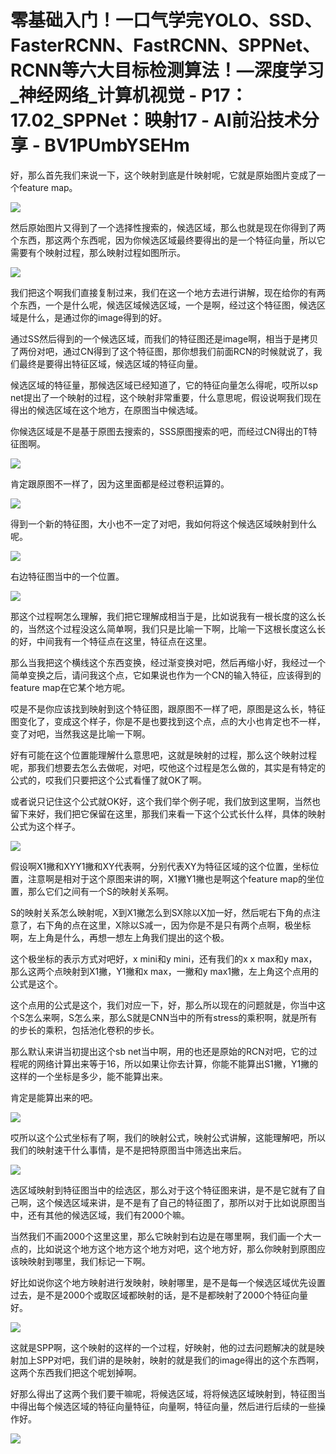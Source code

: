 # 零基础入门！一口气学完YOLO、SSD、FasterRCNN、FastRCNN、SPPNet、RCNN等六大目标检测算法！—深度学习_神经网络_计算机视觉 - P17：17.02_SPPNet：映射17 - AI前沿技术分享 - BV1PUmbYSEHm

好，那么首先我们来说一下，这个映射到底是什映射呢，它就是原始图片变成了一个feature map。

![](img/349aee5c215a90c6cc603650f84ab0d6_1.png)

然后原始图片又得到了一个选择性搜索的，候选区域，那么也就是现在你得到了两个东西，那这两个东西呢，因为你候选区域最终要得出的是一个特征向量，所以它需要有个映射过程，那么映射过程如图所示。



![](img/349aee5c215a90c6cc603650f84ab0d6_3.png)

我们把这个啊我们直接复制过来，我们在这一个地方去进行讲解，现在给你的有两个东西，一个是什么呢，候选区域候选区域，一个是啊，经过这个特征图，候选区域是什么，是通过你的image得到的好。

通过SS然后得到的一个候选区域，而我们的特征图还是image啊，相当于是拷贝了两份对吧，通过CN得到了这个特征图，那你想我们前面RCN的时候就说了，我们最终是要得出特征区域，候选区域的特征向量。

候选区域的特征量，那候选区域已经知道了，它的特征向量怎么得呢，哎所以sp net提出了一个映射的过程，这个映射非常重要，什么意思呢，假设说啊我们现在得出的候选区域在这个地方，在原图当中候选域。

你候选区域是不是基于原图去搜索的，SSS原图搜索的吧，而经过CN得出的T特征图啊。

![](img/349aee5c215a90c6cc603650f84ab0d6_5.png)

肯定跟原图不一样了，因为这里面都是经过卷积运算的。

![](img/349aee5c215a90c6cc603650f84ab0d6_7.png)

得到一个新的特征图，大小也不一定了对吧，我如何将这个候选区域映射到什么呢。

![](img/349aee5c215a90c6cc603650f84ab0d6_9.png)

右边特征图当中的一个位置。

![](img/349aee5c215a90c6cc603650f84ab0d6_11.png)

那这个过程啊怎么理解，我们把它理解成相当于是，比如说我有一根长度的这么长的，当然这个过程没这么简单啊，我们只是比喻一下啊，比喻一下这根长度这么长的好，中间我有一个特征点在这里，特征点在这里。

那么当我把这个横线这个东西变换，经过渐变换对吧，然后再缩小好，我经过一个简单变换之后，请问我这个点，它如果说也作为一个CN的输入特征，应该得到的feature map在它某个地方呢。

哎是不是你应该找到映射到这个特征图，跟原图不一样了吧，原图是这么长，特征图变化了，变成这个样子，你是不是也要找到这个点，点的大小也肯定也不一样，变了对吧，当然我这是比喻一下啊。

好有可能在这个位置能理解什么意思吧，这就是映射的过程，那么这个映射过程呢，那我们想要去怎么去做呢，对吧，哎他这个过程是怎么做的，其实是有特定的公式的，哎我们只要把这个公式看懂了就OK了啊。

或者说只记住这个公式就OK好，这个我们举个例子呢，我们放到这里啊，当然也留下来好，我们把它保留在这里，那我们来看一下这个公式长什么样，具体的映射公式为这个样子。



![](img/349aee5c215a90c6cc603650f84ab0d6_13.png)

假设啊X1撇和XYY1撇和XY代表啊，分别代表XY为特征区域的这个位置，坐标位置，注意啊是相对于这个原图来讲的啊，X1撇Y1撇也是啊这个feature map的坐位置，那么它们之间有一个S的映射关系啊。

S的映射关系怎么映射呢，X到X1撇怎么到SX除以X加一好，然后呢右下角的点注意了，右下角的点在这里，X除以S减一，因为你是不是只有两个点啊，极坐标啊，左上角是什么，再想一想左上角我们提出的这个极。

这个极坐标的表示方式对吧好，x mini和y mini，还有我们的x x max和y max，那么这两个点映射到X1撇，Y1撇和x max，一撇和y max1撇，左上角这个点用的公式是这个。

这个点用的公式是这个，我们对应一下，好，那么所以现在的问题就是，你当中这个S怎么来啊，S怎么来，那么S就是CNN当中的所有stress的乘积啊，就是所有的步长的乘积，包括池化卷积的步长。

那么默认来讲当初提出这个sb net当中啊，用的也还是原始的RCN对吧，它的过程呢的网络计算出来等于16，所以如果让你去计算，你能不能算出S1撇，Y1撇的这样的一个坐标是多少，能不能算出来。

肯定是能算出来的吧。

![](img/349aee5c215a90c6cc603650f84ab0d6_15.png)

哎所以这个公式坐标有了啊，我们的映射公式，映射公式讲解，这能理解吧，所以我们的映射速干什么事情，是不是把特原图当中筛选出来后。



![](img/349aee5c215a90c6cc603650f84ab0d6_17.png)

选区域映射到特征图当中的绘选区，那么对于这个特征图来讲，是不是它就有了自己啊，这个候选区域来讲，是不是有了自己的特征图了，那所以对于比如说原图当中，还有其他的候选区域，我们有2000个嘛。

当然我们不画2000个这里这里，那么它映射到右边是在哪里啊，我们画一个大一点的，比如说这个地方这个地方这个地方对吧，这个地方好，那么你映射到原图应该映映射到哪里，我们标记一下啊。

好比如说你这个地方映射进行发映射，映射哪里，是不是每一个候选区域优先设置过去，是不是2000个或取区域都映射的话，是不是都映射了2000个特征向量好。



![](img/349aee5c215a90c6cc603650f84ab0d6_19.png)

这就是SPP啊，这个映射的这样的一个过程，好映射，他的过去问题解决的就是映射加上SPP对吧，我们讲的是映射，映射的就是我们的image得出的这个东西啊，这两个东西我们把这个呢划掉啊。

好那么得出了这两个我们要干嘛呢，将候选区域，将将候选区域映射到，特征图当中得出每个候选区域的特征向量特征，向量啊，特征向量，然后进行后续的一些操作好。



![](img/349aee5c215a90c6cc603650f84ab0d6_21.png)